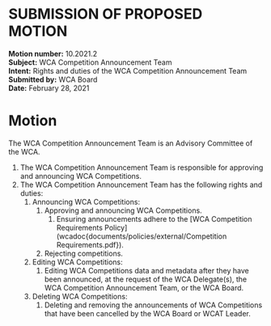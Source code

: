 # SUBMISSION OF PROPOSED MOTION

**Motion number:** 10.2021.2  
**Subject:** WCA Competition Announcement Team  
**Intent:** Rights and duties of the WCA Competition Announcement Team  
**Submitted by:** WCA Board  
**Date:** February 28, 2021  

# Motion

The WCA Competition Announcement Team is an Advisory Committee of the WCA.

1. The WCA Competition Announcement Team is responsible for approving and announcing WCA Competitions.
2. The WCA Competition Announcement Team has the following rights and duties:
   1. Announcing WCA Competitions:
      1. Approving and announcing WCA Competitions.
         1. Ensuring announcements adhere to the [WCA Competition Requirements Policy](wcadoc{documents/policies/external/Competition Requirements.pdf}).
      2. Rejecting competitions.
   2. Editing WCA Competitions:
      1. Editing WCA Competitions data and metadata after they have been announced, at the request of the WCA Delegate(s), the WCA Competition Announcement Team, or the WCA Board.
   3. Deleting WCA Competitions:
      1. Deleting and removing the announcements of WCA Competitions that have been cancelled by the WCA Board or WCAT Leader.

